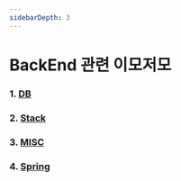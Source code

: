 ```yaml
---
sidebarDepth: 3
---
```


# BackEnd 관련 이모저모

### 1. [DB](./db)

### 2. [Stack](./stack)

### 3. [MISC](./misc)

### 4. [Spring](./spring)
